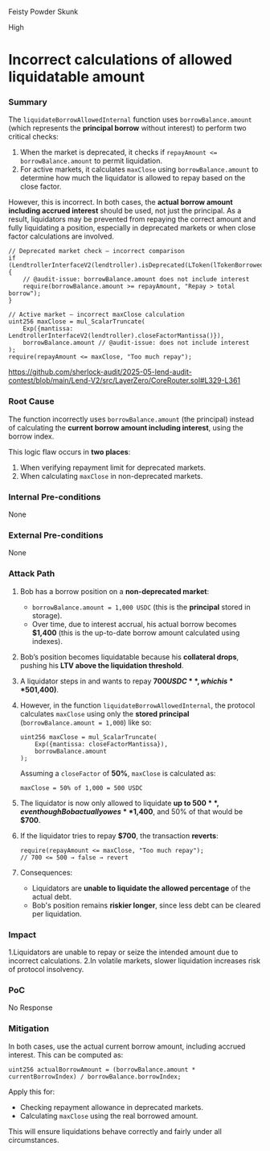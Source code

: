 Feisty Powder Skunk

High

# Incorrect calculations of allowed liquidatable amount

### Summary

The `liquidateBorrowAllowedInternal` function uses `borrowBalance.amount` (which represents the **principal borrow** without interest) to perform two critical checks:

1. When the market is deprecated, it checks if `repayAmount <= borrowBalance.amount` to permit liquidation.
2. For active markets, it calculates `maxClose` using `borrowBalance.amount` to determine how much the liquidator is allowed to repay based on the close factor.

However, this is incorrect. In both cases, the **actual borrow amount including accrued interest** should be used, not just the principal. As a result, liquidators may be prevented from repaying the correct amount and fully liquidating a position, especially in deprecated markets or when close factor calculations are involved.

```solidity
// Deprecated market check – incorrect comparison
if (LendtrollerInterfaceV2(lendtroller).isDeprecated(LToken(lTokenBorrowed))) {
    // @audit-issue: borrowBalance.amount does not include interest
    require(borrowBalance.amount >= repayAmount, "Repay > total borrow");
}

// Active market – incorrect maxClose calculation
uint256 maxClose = mul_ScalarTruncate(
    Exp({mantissa: LendtrollerInterfaceV2(lendtroller).closeFactorMantissa()}),
    borrowBalance.amount // @audit-issue: does not include interest
);
require(repayAmount <= maxClose, "Too much repay");
```

https://github.com/sherlock-audit/2025-05-lend-audit-contest/blob/main/Lend-V2/src/LayerZero/CoreRouter.sol#L329-L361

### Root Cause

The function incorrectly uses `borrowBalance.amount` (the principal) instead of calculating the **current borrow amount including interest**, using the borrow index.

This logic flaw occurs in **two places**:
1. When verifying repayment limit for deprecated markets.
2. When calculating `maxClose` in non-deprecated markets.

### Internal Pre-conditions

None

### External Pre-conditions

None

### Attack Path


1. Bob has a borrow position on a **non-deprecated market**:
   - `borrowBalance.amount = 1,000 USDC` (this is the **principal** stored in storage).
   - Over time, due to interest accrual, his actual borrow becomes **$1,400** (this is the up-to-date borrow amount calculated using indexes).

2. Bob’s position becomes liquidatable because his **collateral drops**, pushing his **LTV above the liquidation threshold**.

3. A liquidator steps in and wants to repay **$700 USDC**, which is **50% of the actual borrow ($1,400)**.

4. However, in the function `liquidateBorrowAllowedInternal`, the protocol calculates `maxClose` using only the **stored principal** (`borrowBalance.amount = 1,000`) like so:
   ```solidity
   uint256 maxClose = mul_ScalarTruncate(
       Exp({mantissa: closeFactorMantissa}),
       borrowBalance.amount
   );
   ```
   Assuming a `closeFactor` of **50%**, `maxClose` is calculated as:
   ```solidity
   maxClose = 50% of 1,000 = 500 USDC
   ```

5. The liquidator is now only allowed to liquidate **up to $500**, even though Bob actually owes **$1,400**, and 50% of that would be **$700**.

6. If the liquidator tries to repay **$700**, the transaction **reverts**:
   ```solidity
   require(repayAmount <= maxClose, "Too much repay");
   // 700 <= 500 → false → revert
   ```

7. Consequences:
   - Liquidators are **unable to liquidate the allowed percentage** of the actual debt.
   - Bob's position remains **riskier longer**, since less debt can be cleared per liquidation.

### Impact

1.Liquidators are unable to repay or seize the intended amount due to incorrect calculations.
2.In volatile markets, slower liquidation increases risk of protocol insolvency.

### PoC

No Response


### Mitigation

In both cases, use the actual current borrow amount, including accrued interest. This can be computed as:

```solidity
uint256 actualBorrowAmount = (borrowBalance.amount * currentBorrowIndex) / borrowBalance.borrowIndex;
```

Apply this for:
- Checking repayment allowance in deprecated markets.
- Calculating `maxClose` using the real borrowed amount.

This will ensure liquidations behave correctly and fairly under all circumstances.

